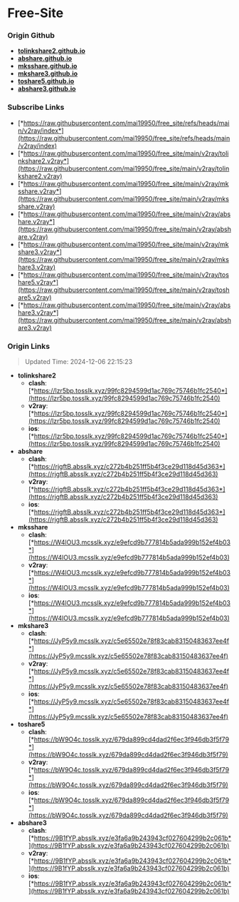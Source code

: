 # Free-Site

### Origin Github

- [**tolinkshare2.github.io**](https://github.com/tolinkshare2/tolinkshare2.github.io)
- [**abshare.github.io**](https://github.com/abshare/abshare.github.io)
- [**mksshare.github.io**](https://github.com/mksshare/mksshare.github.io)
- [**mkshare3.github.io**](https://github.com/mkshare3/mkshare3.github.io)
- [**toshare5.github.io**](https://github.com/toshare5/toshare5.github.io)
- [**abshare3.github.io**](https://github.com/abshare3/abshare3.github.io)

### Subscribe Links

- [*https://raw.githubusercontent.com/mai19950/free_site/refs/heads/main/v2ray/index*](https://raw.githubusercontent.com/mai19950/free_site/refs/heads/main/v2ray/index)
- [*https://raw.githubusercontent.com/mai19950/free_site/main/v2ray/tolinkshare2.v2ray*](https://raw.githubusercontent.com/mai19950/free_site/main/v2ray/tolinkshare2.v2ray)
- [*https://raw.githubusercontent.com/mai19950/free_site/main/v2ray/mksshare.v2ray*](https://raw.githubusercontent.com/mai19950/free_site/main/v2ray/mksshare.v2ray)
- [*https://raw.githubusercontent.com/mai19950/free_site/main/v2ray/abshare.v2ray*](https://raw.githubusercontent.com/mai19950/free_site/main/v2ray/abshare.v2ray)
- [*https://raw.githubusercontent.com/mai19950/free_site/main/v2ray/mkshare3.v2ray*](https://raw.githubusercontent.com/mai19950/free_site/main/v2ray/mkshare3.v2ray)
- [*https://raw.githubusercontent.com/mai19950/free_site/main/v2ray/toshare5.v2ray*](https://raw.githubusercontent.com/mai19950/free_site/main/v2ray/toshare5.v2ray)
- [*https://raw.githubusercontent.com/mai19950/free_site/main/v2ray/abshare3.v2ray*](https://raw.githubusercontent.com/mai19950/free_site/main/v2ray/abshare3.v2ray)

### Origin Links

> Updated Time: 2024-12-06 22:15:23

- **tolinkshare2**
  - **clash**: [*https://lzr5bp.tosslk.xyz/99fc8294599d1ac769c75746b1fc2540*](https://lzr5bp.tosslk.xyz/99fc8294599d1ac769c75746b1fc2540)
  - **v2ray**: [*https://lzr5bp.tosslk.xyz/99fc8294599d1ac769c75746b1fc2540*](https://lzr5bp.tosslk.xyz/99fc8294599d1ac769c75746b1fc2540)
  - **ios**: [*https://lzr5bp.tosslk.xyz/99fc8294599d1ac769c75746b1fc2540*](https://lzr5bp.tosslk.xyz/99fc8294599d1ac769c75746b1fc2540)
- **abshare**
  - **clash**: [*https://rjgftB.absslk.xyz/c272b4b251ff5b4f3ce29d118d45d363*](https://rjgftB.absslk.xyz/c272b4b251ff5b4f3ce29d118d45d363)
  - **v2ray**: [*https://rjgftB.absslk.xyz/c272b4b251ff5b4f3ce29d118d45d363*](https://rjgftB.absslk.xyz/c272b4b251ff5b4f3ce29d118d45d363)
  - **ios**: [*https://rjgftB.absslk.xyz/c272b4b251ff5b4f3ce29d118d45d363*](https://rjgftB.absslk.xyz/c272b4b251ff5b4f3ce29d118d45d363)
- **mksshare**
  - **clash**: [*https://W4lOU3.mcsslk.xyz/e9efcd9b777814b5ada999b152ef4b03*](https://W4lOU3.mcsslk.xyz/e9efcd9b777814b5ada999b152ef4b03)
  - **v2ray**: [*https://W4lOU3.mcsslk.xyz/e9efcd9b777814b5ada999b152ef4b03*](https://W4lOU3.mcsslk.xyz/e9efcd9b777814b5ada999b152ef4b03)
  - **ios**: [*https://W4lOU3.mcsslk.xyz/e9efcd9b777814b5ada999b152ef4b03*](https://W4lOU3.mcsslk.xyz/e9efcd9b777814b5ada999b152ef4b03)
- **mkshare3**
  - **clash**: [*https://JyP5y9.mcsslk.xyz/c5e65502e78f83cab83150483637ee4f*](https://JyP5y9.mcsslk.xyz/c5e65502e78f83cab83150483637ee4f)
  - **v2ray**: [*https://JyP5y9.mcsslk.xyz/c5e65502e78f83cab83150483637ee4f*](https://JyP5y9.mcsslk.xyz/c5e65502e78f83cab83150483637ee4f)
  - **ios**: [*https://JyP5y9.mcsslk.xyz/c5e65502e78f83cab83150483637ee4f*](https://JyP5y9.mcsslk.xyz/c5e65502e78f83cab83150483637ee4f)
- **toshare5**
  - **clash**: [*https://bW9O4c.tosslk.xyz/679da899cd4dad2f6ec3f946db3f5f79*](https://bW9O4c.tosslk.xyz/679da899cd4dad2f6ec3f946db3f5f79)
  - **v2ray**: [*https://bW9O4c.tosslk.xyz/679da899cd4dad2f6ec3f946db3f5f79*](https://bW9O4c.tosslk.xyz/679da899cd4dad2f6ec3f946db3f5f79)
  - **ios**: [*https://bW9O4c.tosslk.xyz/679da899cd4dad2f6ec3f946db3f5f79*](https://bW9O4c.tosslk.xyz/679da899cd4dad2f6ec3f946db3f5f79)
- **abshare3**
  - **clash**: [*https://9B1fYP.absslk.xyz/e3fa6a9b243943cf027604299b2c061b*](https://9B1fYP.absslk.xyz/e3fa6a9b243943cf027604299b2c061b)
  - **v2ray**: [*https://9B1fYP.absslk.xyz/e3fa6a9b243943cf027604299b2c061b*](https://9B1fYP.absslk.xyz/e3fa6a9b243943cf027604299b2c061b)
  - **ios**: [*https://9B1fYP.absslk.xyz/e3fa6a9b243943cf027604299b2c061b*](https://9B1fYP.absslk.xyz/e3fa6a9b243943cf027604299b2c061b)
